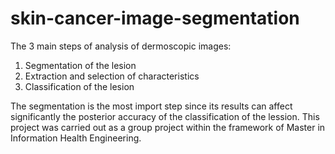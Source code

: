 # skin-cancer-image-segmentation
The 3 main steps of analysis of dermoscopic images:
1. Segmentation of the lesion 
2. Extraction and selection of characteristics
3. Classification of the lesion

The segmentation is the most import step since its results can affect significantly the posterior accuracy of the classification of the lession.
This project was carried out as a group project within the framework of Master in Information Health Engineering.
